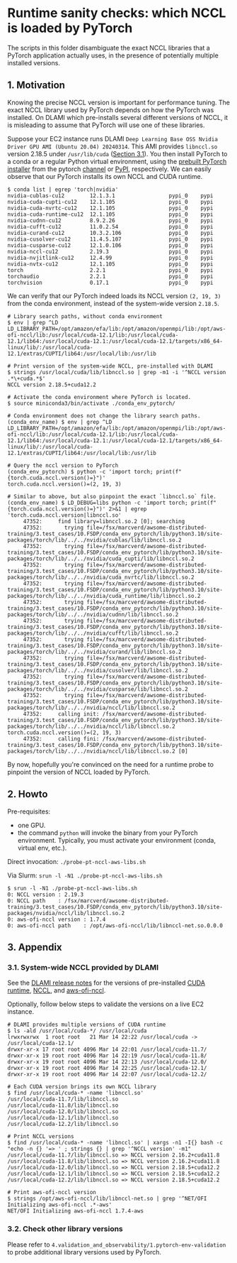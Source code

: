 # Runtime sanity checks: which NCCL is loaded by PyTorch

The scripts in this folder disambiguate the exact NCCL libraries that a PyTorch application actually
uses, in the presence of potentially multiple installed versions.

## 1. Motivation

Knowing the precise NCCL version is important for performance tuning. The exact NCCL library used by
PyTorch depends on how the PyTorch was installed. On DLAMI which pre-installs several different
versions of NCCL, it is misleading to assume that PyTorch will use one of these libraries.

Suppose your EC2 instance runs DLAMI `Deep Learning Base OSS Nvidia Driver GPU AMI (Ubuntu 20.04)
20240314`. This AMI provides `libnccl.so` version 2.18.5 under `/usr/lib/cuda` ([Section
3.1](#31-system-wide-nccl-provided-by-dlami)). You then install PyTorch to a conda or a regular
Python virtual environment, using the [prebuilt PyTorch
installer](https://pytorch.org/get-started/locally/) from the pytorch
[channel](https://anaconda.org/pytorch/repo) or [PyPI](https://pypi.org/project/torch/),
respectively. We can easily observe that our PyTorch installs its own NCCL and CUDA runtime.

```console
$ conda list | egrep 'torch|nvidia'
nvidia-cublas-cu12        12.1.3.1                 pypi_0    pypi
nvidia-cuda-cupti-cu12    12.1.105                 pypi_0    pypi
nvidia-cuda-nvrtc-cu12    12.1.105                 pypi_0    pypi
nvidia-cuda-runtime-cu12  12.1.105                 pypi_0    pypi
nvidia-cudnn-cu12         8.9.2.26                 pypi_0    pypi
nvidia-cufft-cu12         11.0.2.54                pypi_0    pypi
nvidia-curand-cu12        10.3.2.106               pypi_0    pypi
nvidia-cusolver-cu12      11.4.5.107               pypi_0    pypi
nvidia-cusparse-cu12      12.1.0.106               pypi_0    pypi
nvidia-nccl-cu12          2.19.3                   pypi_0    pypi
nvidia-nvjitlink-cu12     12.4.99                  pypi_0    pypi
nvidia-nvtx-cu12          12.1.105                 pypi_0    pypi
torch                     2.2.1                    pypi_0    pypi
torchaudio                2.2.1                    pypi_0    pypi
torchvision               0.17.1                   pypi_0    pypi
```

We can verify that our PyTorch indeed loads its NCCL version `(2, 19, 3)` from the conda
environment, instead of the system-wide version `2.18.5`.

```console
# Library search paths, without conda environment
$ env | grep ^LD
LD_LIBRARY_PATH=/opt/amazon/efa/lib:/opt/amazon/openmpi/lib:/opt/aws-ofi-nccl/lib:/usr/local/cuda-12.1/lib:/usr/local/cuda-12.1/lib64:/usr/local/cuda-12.1:/usr/local/cuda-12.1/targets/x86_64-linux/lib/:/usr/local/cuda-12.1/extras/CUPTI/lib64:/usr/local/lib:/usr/lib

# Print version of the system-wide NCCL, pre-installed with DLAMI
$ strings /usr/local/cuda/lib/libnccl.so | grep -m1 -i '^NCCL version .*\+cuda.*$'
NCCL version 2.18.5+cuda12.2

# Activate the conda environment where PyTorch is located.
$ source miniconda3/bin/activate ./conda_env_pytorch/

# Conda environment does not change the library search paths.
(conda_env_name) $ env | grep ^LD
LD_LIBRARY_PATH=/opt/amazon/efa/lib:/opt/amazon/openmpi/lib:/opt/aws-ofi-nccl/lib:/usr/local/cuda-12.1/lib:/usr/local/cuda-12.1/lib64:/usr/local/cuda-12.1:/usr/local/cuda-12.1/targets/x86_64-linux/lib/:/usr/local/cuda-12.1/extras/CUPTI/lib64:/usr/local/lib:/usr/lib

# Query the nccl version to PyTorch
(conda_env_pytorch) $ python -c 'import torch; print(f"{torch.cuda.nccl.version()=}")'
torch.cuda.nccl.version()=(2, 19, 3)

# Similar to above, but also pinpoint the exact `libnccl.so` file.
(conda_env_name) $ LD_DEBUG=libs python -c 'import torch; print(f"{torch.cuda.nccl.version()=}")' 2>&1 | egrep 'torch.cuda.nccl.version|libnccl.so'
     47352:     find library=libnccl.so.2 [0]; searching
     47352:       trying file=/fsx/marcverd/awsome-distributed-training/3.test_cases/10.FSDP/conda_env_pytorch/lib/python3.10/site-packages/torch/lib/../../nvidia/cublas/lib/libnccl.so.2
     47352:       trying file=/fsx/marcverd/awsome-distributed-training/3.test_cases/10.FSDP/conda_env_pytorch/lib/python3.10/site-packages/torch/lib/../../nvidia/cuda_cupti/lib/libnccl.so.2
     47352:       trying file=/fsx/marcverd/awsome-distributed-training/3.test_cases/10.FSDP/conda_env_pytorch/lib/python3.10/site-packages/torch/lib/../../nvidia/cuda_nvrtc/lib/libnccl.so.2
     47352:       trying file=/fsx/marcverd/awsome-distributed-training/3.test_cases/10.FSDP/conda_env_pytorch/lib/python3.10/site-packages/torch/lib/../../nvidia/cuda_runtime/lib/libnccl.so.2
     47352:       trying file=/fsx/marcverd/awsome-distributed-training/3.test_cases/10.FSDP/conda_env_pytorch/lib/python3.10/site-packages/torch/lib/../../nvidia/cudnn/lib/libnccl.so.2
     47352:       trying file=/fsx/marcverd/awsome-distributed-training/3.test_cases/10.FSDP/conda_env_pytorch/lib/python3.10/site-packages/torch/lib/../../nvidia/cufft/lib/libnccl.so.2
     47352:       trying file=/fsx/marcverd/awsome-distributed-training/3.test_cases/10.FSDP/conda_env_pytorch/lib/python3.10/site-packages/torch/lib/../../nvidia/curand/lib/libnccl.so.2
     47352:       trying file=/fsx/marcverd/awsome-distributed-training/3.test_cases/10.FSDP/conda_env_pytorch/lib/python3.10/site-packages/torch/lib/../../nvidia/cusolver/lib/libnccl.so.2
     47352:       trying file=/fsx/marcverd/awsome-distributed-training/3.test_cases/10.FSDP/conda_env_pytorch/lib/python3.10/site-packages/torch/lib/../../nvidia/cusparse/lib/libnccl.so.2
     47352:       trying file=/fsx/marcverd/awsome-distributed-training/3.test_cases/10.FSDP/conda_env_pytorch/lib/python3.10/site-packages/torch/lib/../../nvidia/nccl/lib/libnccl.so.2
     47352:     calling init: /fsx/marcverd/awsome-distributed-training/3.test_cases/10.FSDP/conda_env_pytorch/lib/python3.10/site-packages/torch/lib/../../nvidia/nccl/lib/libnccl.so.2
torch.cuda.nccl.version()=(2, 19, 3)
     47352:     calling fini: /fsx/marcverd/awsome-distributed-training/3.test_cases/10.FSDP/conda_env_pytorch/lib/python3.10/site-packages/torch/lib/../../nvidia/nccl/lib/libnccl.so.2 [0]
```

By now, hopefully you're convinced on the need for a runtime probe to pinpoint the version of NCCL
loaded by PyTorch.

## 2. Howto

Pre-requisites:

- one GPU.
- the command `python` will invoke the binary from your PyTorch environment. Typically, you must
  activate your environment (conda, virtual env, etc.).

Direct invocation: `./probe-pt-nccl-aws-libs.sh`

Via Slurm: `srun -l -N1 ./probe-pt-nccl-aws-libs.sh`

```console
$ srun -l -N1 ./probe-pt-nccl-aws-libs.sh
0: NCCL version : 2.19.3
0: NCCL path    : /fsx/marcverd/awsome-distributed-training/3.test_cases/10.FSDP/conda_env_pytorch/lib/python3.10/site-packages/nvidia/nccl/lib/libnccl.so.2
0: aws-ofi-nccl version : 1.7.4
0: aws-ofi-nccl path    : /opt/aws-ofi-nccl/lib/libnccl-net.so.0.0.0
```

## 3. Appendix

### 3.1. System-wide NCCL provided by DLAMI

See the [DLAMI release
notes](https://aws.amazon.com/releasenotes/aws-deep-learning-base-gpu-ami-ubuntu-20-04/) for the
versions of pre-installed [CUDA runtime](https://docs.nvidia.com/cuda/),
[NCCL](https://github.com/NVIDIA/nccl), and [aws-ofi-nccl](https://github.com/aws/aws-ofi-nccl).

Optionally, follow below steps to validate the versions on a live EC2 instance.

```console
# DLAMI provides multiple versions of CUDA runtime
$ ls -ald /usr/local/cuda-*/ /usr/local/cuda
lrwxrwxrwx  1 root root   21 Mar 14 22:22 /usr/local/cuda -> /usr/local/cuda-12.1/
drwxr-xr-x 17 root root 4096 Mar 14 22:01 /usr/local/cuda-11.7/
drwxr-xr-x 19 root root 4096 Mar 14 22:19 /usr/local/cuda-11.8/
drwxr-xr-x 19 root root 4096 Mar 14 22:13 /usr/local/cuda-12.0/
drwxr-xr-x 19 root root 4096 Mar 14 22:25 /usr/local/cuda-12.1/
drwxr-xr-x 19 root root 4096 Mar 14 22:07 /usr/local/cuda-12.2/

# Each CUDA version brings its own NCCL library
$ find /usr/local/cuda-* -name 'libnccl.so'
/usr/local/cuda-11.7/lib/libnccl.so
/usr/local/cuda-11.8/lib/libnccl.so
/usr/local/cuda-12.0/lib/libnccl.so
/usr/local/cuda-12.1/lib/libnccl.so
/usr/local/cuda-12.2/lib/libnccl.so

# Print NCCL versions
$ find /usr/local/cuda-* -name 'libnccl.so' | xargs -n1 -I{} bash -c  "echo -n {} '=> ' ; strings {} | grep '^NCCL version' -m1"
/usr/local/cuda-11.7/lib/libnccl.so => NCCL version 2.16.2+cuda11.8
/usr/local/cuda-11.8/lib/libnccl.so => NCCL version 2.16.2+cuda11.8
/usr/local/cuda-12.0/lib/libnccl.so => NCCL version 2.18.5+cuda12.2
/usr/local/cuda-12.1/lib/libnccl.so => NCCL version 2.18.5+cuda12.2
/usr/local/cuda-12.2/lib/libnccl.so => NCCL version 2.18.5+cuda12.2

# Print aws-ofi-nccl version
$ strings /opt/aws-ofi-nccl/lib/libnccl-net.so | grep '^NET/OFI Initializing aws-ofi-nccl .*-aws'
NET/OFI Initializing aws-ofi-nccl 1.7.4-aws
```

### 3.2. Check other library versions

Please refer to `4.validation_and_observability/1.pytorch-env-validation` to probe additional
library versions used by PyTorch.
